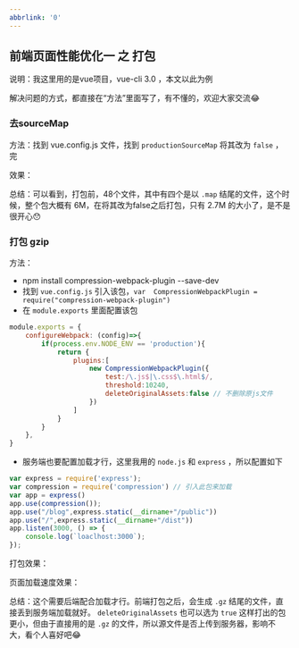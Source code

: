 ```yaml
---
abbrlink: '0'
---
```

## 前端页面性能优化一 之 打包

说明：我这里用的是vue项目，vue-cli 3.0 ，本文以此为例

解决问题的方式，都直接在“方法”里面写了，有不懂的，欢迎大家交流😂

### 去sourceMap

方法：找到 vue.config.js 文件，找到 `productionSourceMap` 将其改为 `false` ，完

效果：


总结：可以看到，打包前，48个文件，其中有四个是以  `.map` 结尾的文件，这个时候，整个包大概有 6M，在将其改为false之后打包，只有 2.7M 的大小了，是不是很开心😯

### 打包 gzip

方法：

- npm install compression-webpack-plugin --save-dev
- 找到 `vue.config.js` 引入该包，`var  CompressionWebpackPlugin = require("compression-webpack-plugin")`
- 在 `module.exports` 里面配置该包

```javascript
module.exports = {
    configureWebpack: (config)=>{
        if(process.env.NODE_ENV == 'production'){
            return {
                plugins:[
                    new CompressionWebpackPlugin({
                        test:/\.js$|\.css$\.html$/,
                        threshold:10240,
                        deleteOriginalAssets:false // 不删除原js文件
                    })
                ]
            }
        }
    },
}
```
- 服务端也要配置加载才行，这里我用的 `node.js` 和 `express` ，所以配置如下

```javascript
var express = require('express');
var compression = require('compression') // 引入此包来加载
var app = express()
app.use(compression());
app.use("/blog",express.static(__dirname+"/public"))
app.use("/",express.static(__dirname+"/dist"))
app.listen(3000, () => {
    console.log(`loaclhost:3000`);
});
```

打包效果：

页面加载速度效果：

总结：这个需要后端配合加载才行。前端打包之后，会生成 `.gz` 结尾的文件，直接丢到服务端加载就好。 `deleteOriginalAssets` 也可以选为 `true` 这样打出的包更小，但由于直接用的是 `.gz` 的文件，所以源文件是否上传到服务器，影响不大，看个人喜好吧😂